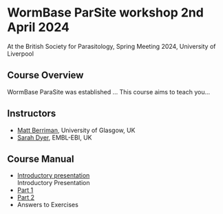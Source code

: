 # WormBase ParSite workshop 2nd April 2024
At the British Society for Parasitology, Spring  Meeting 2024, University of Liverpool

## Course Overview
WormBase ParaSite was established ...
This course aims to teach you...

## Instructors
- [Matt Berriman](https://www.gla.ac.uk/research/az/wcip/research/researchleaders/berrimangroup/), University of Glasgow, UK
- [Sarah Dyer](https://www.ebi.ac.uk/people/person/Sarah-Dyer/), EMBL-EBI, UK
  
## Course Manual
- [Introductory presentation](presentations/Module_1_WBP_1/Module_1_WBP_1.pptx)<br>Introductory Presentation
- [Part 1](manuals/part1.md)
- [Part 2](manuals/part2.md)
- Answers to Exercises
